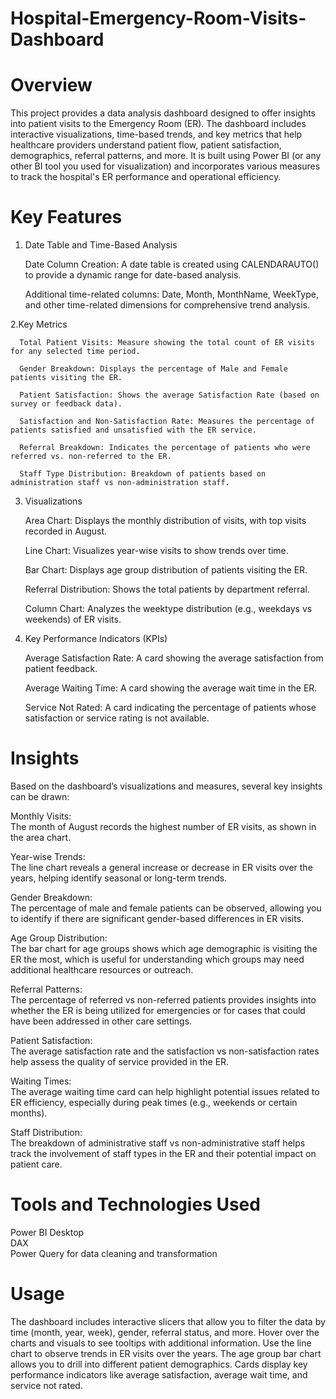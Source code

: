 # Hospital-Emergency-Room-Visits-Dashboard

# Overview
This project provides a data analysis dashboard designed to offer insights into patient visits to the Emergency Room (ER). The dashboard includes interactive visualizations, time-based trends, and key metrics that help healthcare providers understand patient flow, patient satisfaction, demographics, referral patterns, and more. It is built using Power BI (or any other BI tool you used for visualization) and incorporates various measures to track the hospital's ER performance and operational efficiency.

# Key Features
1. Date Table and Time-Based Analysis
                                                                                                                              
      Date Column Creation: A date table is created using CALENDARAUTO() to provide a dynamic range for date-based analysis. 

      Additional time-related columns: Date, Month, MonthName, WeekType, and other time-related dimensions for comprehensive trend analysis.                                                

2.Key Metrics 

      Total Patient Visits: Measure showing the total count of ER visits for any selected time period.
                                                      
      Gender Breakdown: Displays the percentage of Male and Female patients visiting the ER.             

      Patient Satisfaction: Shows the average Satisfaction Rate (based on survey or feedback data).    

      Satisfaction and Non-Satisfaction Rate: Measures the percentage of patients satisfied and unsatisfied with the ER service.   

      Referral Breakdown: Indicates the percentage of patients who were referred vs. non-referred to the ER.       

      Staff Type Distribution: Breakdown of patients based on administration staff vs non-administration staff.                                          

3. Visualizations
                                                                                           
      Area Chart: Displays the monthly distribution of visits, with top visits recorded in August. 

      Line Chart: Visualizes year-wise visits to show trends over time.            

      Bar Chart: Displays age group distribution of patients visiting the ER.   

      Referral Distribution: Shows the total patients by department referral.   

      Column Chart: Analyzes the weektype distribution (e.g., weekdays vs weekends) of ER visits.                                                                      

4. Key Performance Indicators (KPIs)
                                                               
      Average Satisfaction Rate: A card showing the average satisfaction from patient feedback.

      Average Waiting Time: A card showing the average wait time in the ER.                

      Service Not Rated: A card indicating the percentage of patients whose satisfaction or service rating is not available.                                           

# Insights                                               
Based on the dashboard’s visualizations and measures, several key insights can be drawn:                                                            
                                                                                                                             
Monthly Visits:                                                                                                                                 
The month of August records the highest number of ER visits, as shown in the area chart. 

Year-wise Trends:                                                                                                                                            
  The line chart reveals a general increase or decrease in ER visits over the years, helping identify seasonal or long-term trends.    

Gender Breakdown:                                                                                                                                      
  The percentage of male and female patients can be observed, allowing you to identify if there are significant gender-based differences in ER visits.   

Age Group Distribution:                                                                                                                                                        
  The bar chart for age groups shows which age demographic is visiting the ER the most, which is useful for understanding which groups may need additional healthcare resources or outreach.

Referral Patterns:                                                                                                              
  The percentage of referred vs non-referred patients provides insights into whether the ER is being utilized for emergencies or for cases that could have been addressed in other care settings.

Patient Satisfaction:                                                                                                                                                
  The average satisfaction rate and the satisfaction vs non-satisfaction rates help assess the quality of service provided in the ER.      

Waiting Times:                                                                                                                                                                  
  The average waiting time card can help highlight potential issues related to ER efficiency, especially during peak times (e.g., weekends or certain months). 
  
Staff Distribution:                                                                    
  The breakdown of administrative staff vs non-administrative staff helps track the involvement of staff types in the ER and their potential impact on patient care.                              

# Tools and Technologies Used
Power BI Desktop                                                                                                                                          
DAX                                                                                                                                 
Power Query for data cleaning and transformation                                                                                                                                          

# Usage
The dashboard includes interactive slicers that allow you to filter the data by time (month, year, week), gender, referral status, and more.
Hover over the charts and visuals to see tooltips with additional information.
Use the line chart to observe trends in ER visits over the years.
The age group bar chart allows you to drill into different patient demographics.
Cards display key performance indicators like average satisfaction, average wait time, and service not rated.

